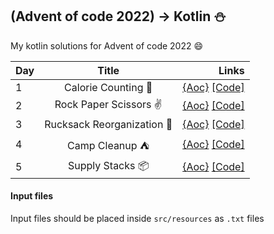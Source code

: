 ## (Advent of code 2022) -> Kotlin ⛄

My kotlin solutions for Advent of code 2022 😄

| Day |           Title            |                                                                                                                       Links |
|-----|:--------------------------:|----------------------------------------------------------------------------------------------------------------------------:|
| 1   |    Calorie Counting 🍪     |  [{Aoc}](https://adventofcode.com/2022/day/1)  [[Code]](https://github.com/Gers2017/aoc-2022-kotlin/blob/main/src/Day01.kt) |
| 2   |   Rock Paper Scissors ✌️   |  [{Aoc}](https://adventofcode.com/2022/day/2)  [[Code]](https://github.com/Gers2017/aoc-2022-kotlin/blob/main/src/Day02.kt) |
| 3   | Rucksack Reorganization 🎒 |  [{Aoc}](https://adventofcode.com/2022/day/3)  [[Code]](https://github.com/Gers2017/aoc-2022-kotlin/blob/main/src/Day03.kt) |
| 4   |       Camp Cleanup ⛺       |  [{Aoc}](https://adventofcode.com/2022/day/4)  [[Code]](https://github.com/Gers2017/aoc-2022-kotlin/blob/main/src/Day04.kt) |
| 5   |      Supply Stacks 📦      |  [{Aoc}](https://adventofcode.com/2022/day/5)  [[Code]](https://github.com/Gers2017/aoc-2022-kotlin/blob/main/src/Day05.kt) |

#### Input files
Input files should be placed inside `src/resources` as `.txt` files